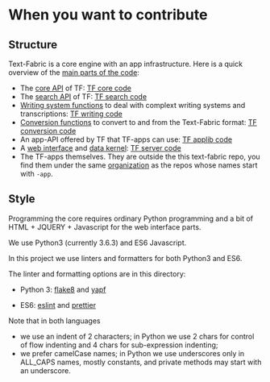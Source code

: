 # When you want to contribute

## Structure

Text-Fabric is a core engine with an app infrastructure.
Here is a quick overview of the
[main parts of the code](https://annotation.github.io/text-fabric/Code/Overview/):

* The [core API](https://annotation.github.io/text-fabric/Api/Fabric/)
  of TF:
  [TF core code](https://github.com/annotation/text-fabric/tree/master/tf/core)
* The [search API](https://annotation.github.io/text-fabric/Use/Search/)
  of TF:
  [TF search code](https://github.com/annotation/text-fabric/tree/master/tf/search)
* [Writing system functions](https://annotation.github.io/text-fabric/Writing/Transcription/)
  to deal with complext writing systems and transcriptions:
  [TF writing code](https://github.com/annotation/text-fabric/tree/master/tf/writing)
* [Conversion functions](https://annotation.github.io/text-fabric/Create/Convert/)
  to convert to and from the Text-Fabric format:
  [TF conversion code](https://github.com/annotation/text-fabric/tree/master/tf/convert)
* An app-API offered by TF that TF-apps can use:
  [TF applib code](https://github.com/annotation/text-fabric/tree/master/tf/applib)
* A
  [web interface](https://annotation.github.io/text-fabric/Server/Web/)
  and
  [data kernel](https://annotation.github.io/text-fabric/Server/Kernel/):
  [TF server code](https://github.com/annotation/text-fabric/tree/master/tf/server)
* The TF-apps themselves. They are outside the this text-fabric repo, you find them under the same
  [organization](https://github.com/ammotation) as the repos whose names start with `-app`.

## Style

Programming the core requires ordinary Python programming and a bit of HTML + JQUERY + Javascript for the
web interface parts.

We use Python3 (currently 3.6.3) and ES6 Javascript.

In this project we use linters and formatters for both Python3 and ES6.

The linter and formatting options are in this directory:

* Python 3:
  [flake8](https://github.com/annotation/text-fabric/blob/master/codestyle/flake8.txt)
  and
  [yapf](https://github.com/annotation/text-fabric/blob/master/codestyle/style.yapf.txt)

* ES6:
  [eslint](https://github.com/annotation/text-fabric/blob/master/codestyle/eslintrc.txt)
  and
  [prettier](https://github.com/annotation/text-fabric/blob/master/codestyle/prettierrc.txt)

Note that in both languages
* we use an indent of 2 characters;
  in Python we use 2 chars for control of flow indenting and 4 chars for sub-expression indenting;
* we prefer camelCase names;
  in Python we use underscores only in ALL_CAPS names, mostly constants,
  and private methods may start with an underscore. 
